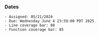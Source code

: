 ### Dates

    - Assigned: 05/21/2024
    - Due: Wednesday June 4 23:59:00 PDT 2025
    - Line coverage bar: 80
    - Function coverage bar: 85
